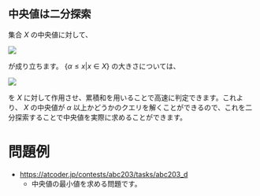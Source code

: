 ## 中央値は二分探索
集合 $X$ の中央値に対して、

<img src="https://latex.codecogs.com/svg.image?\bg{white}\alpha\le&space;Med(X)\iff&hash;\{\alpha\le&space;x|x\in&space;X\}>\frac{&hash;X}{2}">

が成り立ちます。 $\{ \alpha \le x | x \in X \}$ の大きさについては、

<img src="https://latex.codecogs.com/svg.image?\bg{white}&space;f(\alpha)=\begin{cases}1&\alpha\le&space;x\\0&otherwise\end{cases}">

を $X$ に対して作用させ、累積和を用いることで高速に判定できます。これより、 $X$ の中央値が $\alpha$ 以上かどうかのクエリを解くことができるので、これを二分探索することで中央値を実際に求めることができます。

# 問題例
- https://atcoder.jp/contests/abc203/tasks/abc203_d
	- 中央値の最小値を求める問題です。